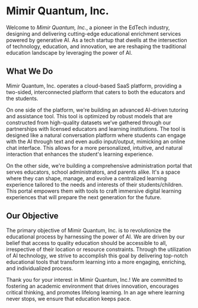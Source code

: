 # Mimir Quantum, Inc.

Welcome to *Mimir Quantum, Inc.*, a pioneer in the EdTech industry, designing and delivering cutting-edge educational enrichment services powered by generative AI. As a tech startup that dwells at the intersection of technology, education, and innovation, we are reshaping the traditional education landscape by leveraging the power of AI.

## What We Do

Mimir Quantum, Inc. operates a cloud-based SaaS platform, providing a two-sided, interconnected platform that caters to both the educators and the students. 

On one side of the platform, we're building an advanced AI-driven tutoring and assistance tool. This tool is optimized by robust models that are constructed from high-quality datasets we’ve gathered through our partnerships with licensed educators and learning institutions. The tool is designed like a natural conversation platform where students can engage with the AI through text and even audio input/output, mimicking an online chat interface. This allows for a more personalized, intuitive, and natural interaction that enhances the student's learning experience.

On the other side, we're building a comprehensive administration portal that serves educators, school administrators, and parents alike. It's a space where they can shape, manage, and evolve a centralized learning experience tailored to the needs and interests of their students/children. This portal empowers them with tools to craft immersive digital learning experiences that will prepare the next generation for the future.

## Our Objective

The primary objective of Mimir Quantum, Inc. is to revolutionize the educational process by harnessing the power of AI. We are driven by our belief that access to quality education should be accessible to all, irrespective of their location or resource constraints. Through the utilization of AI technology, we strive to accomplish this goal by delivering top-notch educational tools that transform learning into a more engaging, enriching, and individualized process. 

Thank you for your interest in Mimir Quantum, Inc.! We are committed to fostering an academic environment that drives innovation, encourages critical thinking, and promotes lifelong learning. In an age where learning never stops, we ensure that education keeps pace.

